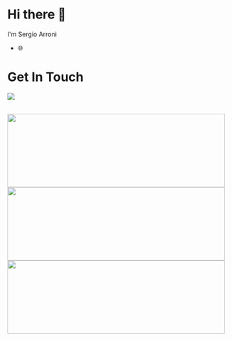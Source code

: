 
# Hi there 👋
<p>
  I'm Sergio Arroni

  - 🌐
</p>

# Get In Touch

<p align = "left">
  <a href="https://www.linkedin.com/in/sergio-arroni/">
    <img src="https://img.shields.io/badge/linkedin-0077B5.svg?style=for-the-badge&logo=linkedin&logoColor=white"/>
  </a>
</p>

 <br/>
  <img width="490" height="165" src="https://github-readme-stats.vercel.app/api?username=SergioArroni&theme=radical&show_icons=true&hide_border=false&line_height=20&title_color=007bff&icon_color=00438a&show_owner=true"/>

 <br/>
 <img width="490" height="165" src="https://github-readme-stats.vercel.app/api/top-langs/?username=SergioArroni&theme=radical&show_icons=true&hide_border=false&line_height=20&title_color=007bff&icon_color=00438a&show_owner=true"/>

 <br/>
  <img width="490" height="165" src="https://github-readme-streak-stats.herokuapp.com/?user=SergioArroni&theme=radical&show_icons=true&hide_border=false&line_height=20&title_color=007bff&icon_color=00438a&show_owner=true"/>

